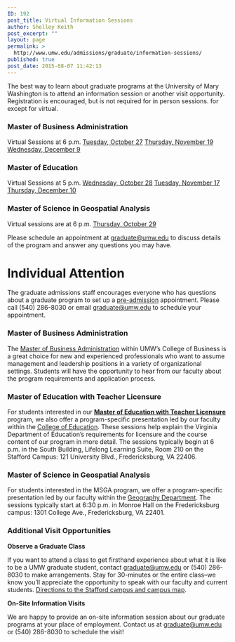 ```yaml
---
ID: 192
post_title: Virtual Information Sessions
author: Shelley Keith
post_excerpt: ""
layout: page
permalink: >
  http://www.umw.edu/admissions/graduate/information-sessions/
published: true
post_date: 2015-08-07 11:42:13
---
```

The best way to learn about graduate programs at the University of Mary Washington is to attend an information session or another visit opportunity. Registration is encouraged, but is not required for in person sessions. for  except for virtual.
<h3>Master of Business Administration</h3>
Virtual Sessions at 6 p.m.
<a href="https://admissions.umw.edu/register/Oct272020">Tuesday, October 27</a>
<a href="https://admissions.umw.edu/register/MBANov192020">Thursday, November 19</a>
<a href="https://admissions.umw.edu/register/MBADec2020">Wednesday, December 9</a>
<h3>Master of Education</h3>
Virtual Sessions at 5 p.m.
<a href="https://admissions.umw.edu/register/MEdOct282020">Wednesday, October 28</a>
<a href="https://admissions.umw.edu/register/MEdNov172020">Tuesday, November 17</a>
<a href="https://admissions.umw.edu/register/MEdDec102020">Thursday, December 10</a>
<h3>Master of Science in Geospatial Analysis</h3>
Virtual sessions are at 6 p.m.
<a href="https://admissions.umw.edu/register/MSGAOct2020">Thursday, October 29</a>

Please schedule an appointment at <a href="mailto:graduate@umw.edu">graduate@umw.edu</a> to discuss details of the program and answer any questions you may have.
<h1>Individual Attention</h1>
The graduate admissions staff encourages everyone who has questions about a graduate program to set up a <a href="http://www.umw.edu/admissions/graduate/advising/">pre-admission</a> appointment. Please call (540) 286-8030 or email <a href="mailto:graduate@umw.edu">graduate@umw.edu</a> to schedule your appointment.
<h3>Master of Business Administration</h3>
The <a href="http://www.umw.edu/admissions/graduate/degrees/mba/">Master of Business Administration</a> within UMW’s College of Business is a great choice for new and experienced professionals who want to assume management and leadership positions in a variety of organizational settings. Students will have the opportunity to hear from our faculty about the program requirements and application process.
<h3>Master of Education with Teacher Licensure</h3>
For students interested in our <a href="http://www.umw.edu/admissions/graduate/degrees/med-teacher-licensure/"><strong>Master of Education with Teacher Licensure</strong></a> program, we also offer a program-specific presentation led by our faculty within the <a href="http://education.umw.edu">College of Education</a>. These sessions help explain the Virginia Department of Education’s requirements for licensure and the course content of our program in more detail. The sessions typically begin at 6 p.m. in the South Building, Lifelong Learning Suite, Room 210 on the Stafford Campus: 121 University Blvd., Fredericksburg, VA 22406.
<h3>Master of Science in Geospatial Analysis</h3>
For students interested in the MSGA program, we offer a program-specific presentation led by our faculty within the <a href="http://cas.umw.edu/geography/">Geography Department</a>. The sessions typically start at 6:30 p.m. in Monroe Hall on the Fredericksburg campus: 1301 College Ave., Fredericksburg, VA 22401.
<h3>Additional Visit Opportunities</h3>
<strong>Observe a Graduate Class</strong>

If you want to attend a class to get firsthand experience about what it is like to be a UMW graduate student, contact <a href="mailto:graduate@umw.edu">graduate@umw.edu</a> or (540) 286-8030 to make arrangements. Stay for 30-minutes or the entire class–we know you’ll appreciate the opportunity to speak with our faculty and current students. <a href="http://www.umw.edu/visitors/stafford-campus/">Directions to the Stafford campus and campus map</a>.

<strong>On-Site Information Visits</strong>

We are happy to provide an on-site information session about our graduate programs at your place of employment. Contact us at <a href="mailto:graduate@umw.edu">graduate@umw.edu</a> or (540) 286-8030 to schedule the visit!